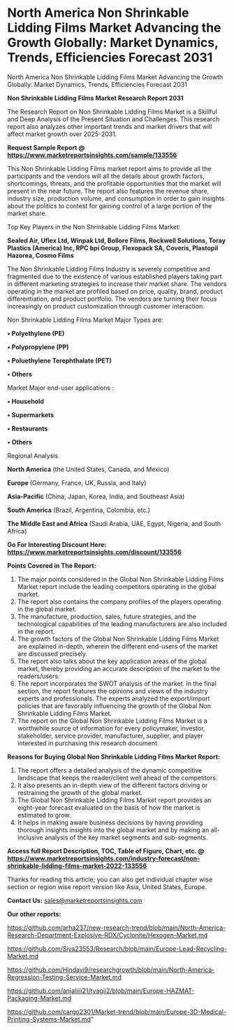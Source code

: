# North America Non Shrinkable Lidding Films Market Advancing the Growth Globally: Market Dynamics, Trends, Efficiencies Forecast 2031
North America Non Shrinkable Lidding Films Market Advancing the Growth Globally: Market Dynamics, Trends, Efficiencies Forecast 2031

<strong>Non Shrinkable Lidding Films Market Research Report 2031</strong>

The Research Report on Non Shrinkable Lidding Films Market is a Skillful and Deep Analysis of the Present Situation and Challenges. This research report also analyzes other important trends and market drivers that will affect market growth over 2025-2031.

<strong>Request Sample Report @ <a href=https://www.marketreportsinsights.com/sample/133556>https://www.marketreportsinsights.com/sample/133556</a></strong>

This Non Shrinkable Lidding Films market report aims to provide all the participants and the vendors will all the details about growth factors, shortcomings, threats, and the profitable opportunities that the market will present in the near future. The report also features the revenue share, industry size, production volume, and consumption in order to gain insights about the politics to contest for gaining control of a large portion of the market share.

Top Key Players in the Non Shrinkable Lidding Films Market:

<strong>Sealed Air, Uflex Ltd, Winpak Ltd, Bollore Films, Rockwell Solutions, Toray Plastics (America) Inc, RPC bpi Group, Flexopack SA, Coveris, Plastopil Hazorea, Cosmo Films</strong>

The Non Shrinkable Lidding Films Industry is severely competitive and fragmented due to the existence of various established players taking part in different marketing strategies to increase their market share. The vendors operating in the market are profiled based on price, quality, brand, product differentiation, and product portfolio. The vendors are turning their focus increasingly on product customization through customer interaction.

Non Shrinkable Lidding Films Market Major Types are:

<strong>• Polyethylene (PE)

• Polypropylene (PP)

• Poluethylene Terephthalate (PET)

• Others</strong>

Market Major end-user applications :

<strong>• Household

• Supermarkets

• Restaurants

• Others</strong>

Regional Analysis

</u><strong><b>North America</b></strong> (the United States, Canada, and Mexico)

<strong><b>Europe </b></strong>(Germany, France, UK, Russia, and Italy)

<strong><b>Asia-Pacific</b></strong> (China, Japan, Korea, India, and Southeast Asia)

<strong><b>South America</b></strong> (Brazil, Argentina, Colombia, etc.)

<strong><b>The Middle East and Africa</b></strong> (Saudi Arabia, UAE, Egypt, Nigeria, and South Africa)

<strong>Go For Interesting Discount Here: <a href=https://www.marketreportsinsights.com/discount/133556>https://www.marketreportsinsights.com/discount/133556</a></strong>

<strong>Points Covered in The Report:</strong>
<ol>
  <li>The major points considered in the Global Non Shrinkable Lidding Films Market report include the leading competitors operating in the global market.</li>
  <li>The report also contains the company profiles of the players operating in the global market.</li>
  <li>The manufacture, production, sales, future strategies, and the technological capabilities of the leading manufacturers are also included in the report.</li>
  <li>The growth factors of the Global Non Shrinkable Lidding Films Market are explained in-depth, wherein the different end-users of the market are discussed precisely.</li>
  <li>The report also talks about the key application areas of the global market, thereby providing an accurate description of the market to the readers/users.</li>
  <li>The report incorporates the SWOT analysis of the market. In the final section, the report features the opinions and views of the industry experts and professionals. The experts analyzed the export/import policies that are favorably influencing the growth of the Global Non Shrinkable Lidding Films Market.</li>
  <li>The report on the Global Non Shrinkable Lidding Films Market is a worthwhile source of information for every policymaker, investor, stakeholder, service provider, manufacturer, supplier, and player interested in purchasing this research document.</li>
</ol>
<strong>Reasons for Buying Global Non Shrinkable Lidding Films Market Report:</strong>

<ol>
  <li>The report offers a detailed analysis of the dynamic competitive landscape that keeps the reader/client well ahead of the competitors.</li>
  <li>It also presents an in-depth view of the different factors driving or restraining the growth of the global market.</li>
  <li>The Global Non Shrinkable Lidding Films Market report provides an eight-year forecast evaluated on the basis of how the market is estimated to grow.</li>
  <li>It helps in making aware business decisions by having providing thorough insights insights into the global market and by making an all-inclusive analysis of the key market segments and sub-segments.</li>
</ol>
<strong>Access full Report Description, TOC, Table of Figure, Chart, etc. @ <a href=https://www.marketreportsinsights.com/industry-forecast/non-shrinkable-lidding-films-market-2022-133556>https://www.marketreportsinsights.com/industry-forecast/non-shrinkable-lidding-films-market-2022-133556</a></strong>


Thanks for reading this article; you can also get individual chapter wise section or region wise report version like Asia, United States, Europe.

<strong>Contact Us:</strong>
sales@marketreportsinsights.com

<strong>Our other reports:</strong>

<a href=https://github.com/arha237/new-research-trend/blob/main/North-America-Research-Department-Explosive-RDX/Cyclonite/Hexogen-Market.md>https://github.com/arha237/new-research-trend/blob/main/North-America-Research-Department-Explosive-RDX/Cyclonite/Hexogen-Market.md</a>

<a href=https://github.com/Siya23553/Research/blob/main/Europe-Lead-Recycling-Market.md>https://github.com/Siya23553/Research/blob/main/Europe-Lead-Recycling-Market.md</a>

<a href=https://github.com/Hindavi9/researchgrowth/blob/main/North-America-Regression-Testing-Service-Market.md>https://github.com/Hindavi9/researchgrowth/blob/main/North-America-Regression-Testing-Service-Market.md</a>

<a href=https://github.com/anjaliiii21/tyagii2/blob/main/Europe-HAZMAT-Packaging-Market.md>https://github.com/anjaliiii21/tyagii2/blob/main/Europe-HAZMAT-Packaging-Market.md</a>

<a href=https://github.com/cargo2301/Market-trend/blob/main/Europe-3D-Medical-Printing-Systems-Market.md>https://github.com/cargo2301/Market-trend/blob/main/Europe-3D-Medical-Printing-Systems-Market.md</a>"
